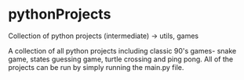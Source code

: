 # pythonProjects
Collection of python projects (intermediate) -> utils, games

A collection of all python projects including classic 90's games- snake game, states guessing game, turtle crossing and ping pong.
All of the projects can be run by simply running the main.py file.
